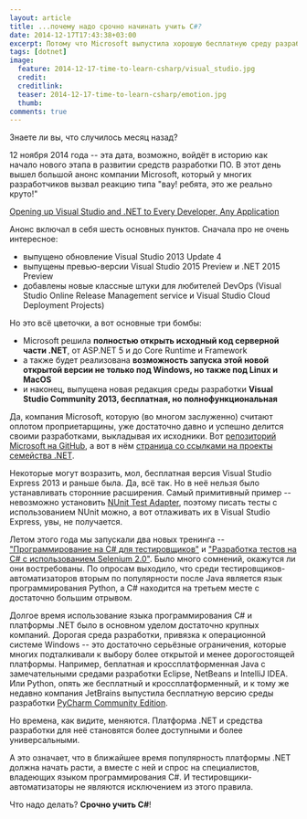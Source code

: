 ```yaml
---
layout: article
title: ...почему надо срочно начинать учить C#?
date: 2014-12-17T17:43:38+03:00
excerpt: Потому что Microsoft выпустила хорошую бесплатную среду разработки, открыла код .Net и пообещала сделать его кроссплатформенным.
tags: [dotnet]
image:
  feature: 2014-12-17-time-to-learn-csharp/visual_studio.jpg
  credit: 
  creditlink: 
  teaser: 2014-12-17-time-to-learn-csharp/emotion.jpg
  thumb:
comments: true
---
```

Знаете ли вы, что случилось месяц назад?

12 ноября 2014 года -- эта дата, возможно, войдёт в историю как начало нового этапа в развитии средств разработки ПО. В этот день вышел большой анонс компании Microsoft, который у многих разработчиков вызвал реакцию типа "вау! ребята, это же реально круто!"

[Opening up Visual Studio and .NET to Every Developer, Any Application](http://blogs.msdn.com/b/somasegar/archive/2014/11/12/opening-up-visual-studio-and-net-to-every-developer-any-application-net-server-core-open-source-and-cross-platform-visual-studio-community-2013-and-preview-of-visual-studio-2015-and-net-2015.aspx)

Анонс включал в себя шесть основных пунктов. Сначала про не очень интересное:

  * выпущено обновление Visual Studio 2013 Update 4
  * выпущены превью-версии Visual Studio 2015 Preview и .NET 2015 Preview
  * добавлены новые классные штуки для любителей DevOps (Visual Studio Online Release Management service и Visual Studio Cloud Deployment Projects)

Но это всё цветочки, а вот основные три бомбы:

 * Microsoft решила **полностью открыть исходный код серверной части .NET**, от ASP.NET 5 и до Core Runtime и Framework
 * а также будет реализована **возможность запуска этой новой открытой версии не только под Windows, но также под Linux и MacOS**
 * и наконец, выпущена новая редакция среды разработки **Visual Studio Community 2013, бесплатная, но полнофункциональная**

Да, компания Microsoft, которую (во многом заслуженно) считают оплотом проприетарщины, уже достаточно давно и успешно делится своими разработками, выкладывая их исходники. Вот [репозиторий Microsoft на GitHub](https://github.com/Microsoft), а вот в нём [страница со ссылками на проекты семейства .NET](https://github.com/Microsoft/dotnet).

Некоторые могут возразить, мол, бесплатная версия Visual Studio Express 2013 и раньше была. Да, всё так. Но в неё нельзя было устанавливать сторонние расширения. Cамый примитивный пример -- невозможно установить [NUnit Test Adapter](https://visualstudiogallery.msdn.microsoft.com/6ab922d0-21c0-4f06-ab5f-4ecd1fe7175d), поэтому писать тесты с использованием NUnit можно, а вот отлаживать их в Visual Studio Express, увы, не получается.

Летом этого года мы запускали два новых тренинга -- ["Программирование на C# для тестировщиков"](http://software-testing.ru/trainings/schedule?&task=3&cid=226) и ["Разработка тестов на C# с использованием Selenium 2.0"](http://software-testing.ru/trainings/schedule?&task=3&cid=228). Было много сомнений, окажутся ли они востребованы. По опросам выходило, что среди тестировщиков-автоматизаторов вторым по популярности после Java является язык программирования Python, а C# находится на третьем месте с достаточно большим отрывом.

Долгое время использование языка программирования C# и платформы .NET было в основном уделом достаточно крупных компаний. Дорогая среда разработки, привязка к операционной системе Windows -- это достаточно серьёзные ограничения, которые многих подталкивали к выбору более открытой и менее дорогостоящей платформы. Например, беплатная и кроссплатформенная Java с замечательными средами разработки Eclipse, NetBeans и IntelliJ IDEA. Или Python, опять же бесплатный и кроссплатформенный, и к тому же недавно компания JetBrains выпустила бесплатную версию среды разработки [PyCharm Community Edition](https://www.jetbrains.com/pycharm/).

Но времена, как видите, меняются. Платформа .NET и средства разработки для неё становятся более доступными и более универсальными.

А это означает, что в ближайшее время популярность платформы .NET должна начать расти, а вместе с ней и спрос на специалистов, владеющих языком программирования C#. И тестировщики-автоматизаторы не являются исключением из этого правила.

Что надо делать? **Срочно учить C#**!
